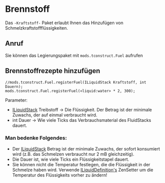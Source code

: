 # Brennstoff

Das `-Kraftstoff-` Paket erlaubt Ihnen das Hinzufügen von Schmelzkraftstoffflüssigkeiten.

## Anruf

Sie können das Legierungspaket mit `mods.tconstruct.Fuel` aufrufen

## Brennstoffrezepte hinzufügen

```zenscript
//mods.tconstruct.Fuel.registerFuel(ILiquidStack Kraftstoff, int Dauern);
mods.tconstruct.Fuel.registerFuel(<liquid:water> * 2, 300);
```

Parameter:

- [ILiquidStack](/Vanilla/Liquids/ILiquidStack/) Treibstoff → Die Flüssigkeit. Der Betrag ist der minimale Zuwachs, der auf einmal verbraucht wird.
- int Dauer → Wie viele Ticks das Verbrauchsmaterial des FluidStacks dauert.

### Man bedenke Folgendes:

- Der [ILiquidStack](/Vanilla/Liquids/ILiquidStack/) Betrag ist der minimale Zuwachs, der sofort konsumiert wird (z.B. das Schmelzen verbraucht nur 2 mB gleichzeitig).
- Die Dauer ist, wie viele Ticks ein Flüssigkeitstapel dauert.
- Sie können nicht die Temperatur festlegen, die die Flüssigkeit in der Schmelze haben wird. Verwende [ILiquidDefinition's](/Vanilla/Liquids/ILiquidDefinition/) ZenSetter um die Temperatur des Flüssigkeits vorher zu ändern!